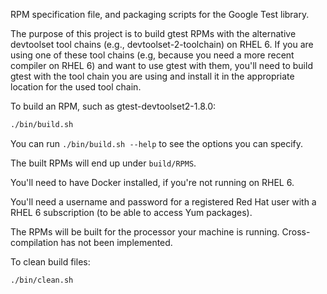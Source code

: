 RPM specification file, and packaging scripts for the Google Test library.

The purpose of this project is to build gtest RPMs with the alternative
devtoolset tool chains (e.g., devtoolset-2-toolchain) on RHEL 6.  If you are
using one of these tool chains (e.g, because you need a more recent compiler on
RHEL 6) and want to use gtest with them, you'll need to build gtest with the
tool chain you are using and install it in the appropriate location for the
used tool chain.

To build an RPM, such as gtest-devtoolset2-1.8.0:

```BASH
./bin/build.sh
```

You can run `./bin/build.sh --help` to see the options you can specify.

The built RPMs will end up under `build/RPMS`.

You'll need to have Docker installed, if you're not running on RHEL 6.

You'll need a username and password for a registered Red Hat user with a
RHEL 6 subscription (to be able to access Yum packages).

The RPMs will be built for the processor your machine is running.
Cross-compilation has not been implemented.

To clean build files:

```BASH
./bin/clean.sh
```
